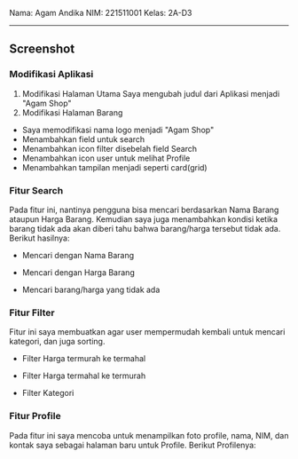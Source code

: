 Nama: Agam Andika
NIM: 221511001
Kelas: 2A-D3
***
## Screenshot
### Modifikasi Aplikasi
1. Modifikasi Halaman Utama
Saya mengubah judul dari Aplikasi menjadi "Agam Shop"
2. Modifikasi Halaman Barang
- Saya memodifikasi nama logo menjadi "Agam Shop"
- Menambahkan field untuk search
- Menambahkan icon filter disebelah field Search
- Menambahkan icon user untuk melihat Profile
- Menambahkan tampilan menjadi seperti card(grid)
### Fitur Search
Pada fitur ini, nantinya pengguna bisa mencari berdasarkan Nama Barang ataupun Harga Barang. Kemudian saya juga menambahkan kondisi ketika barang tidak ada akan diberi tahu bahwa barang/harga tersebut tidak ada. 
Berikut hasilnya:
- Mencari dengan Nama Barang

- Mencari dengan Harga Barang

- Mencari barang/harga yang tidak ada

### Fitur Filter
Fitur ini saya membuatkan agar user mempermudah kembali untuk mencari kategori, dan juga sorting.
- Filter Harga termurah ke termahal

- Filter Harga termahal ke termurah

- Filter Kategori

### Fitur Profile
Pada fitur ini saya mencoba untuk menampilkan foto profile, nama, NIM, dan kontak saya sebagai halaman baru untuk Profile.
Berikut Profilenya:
